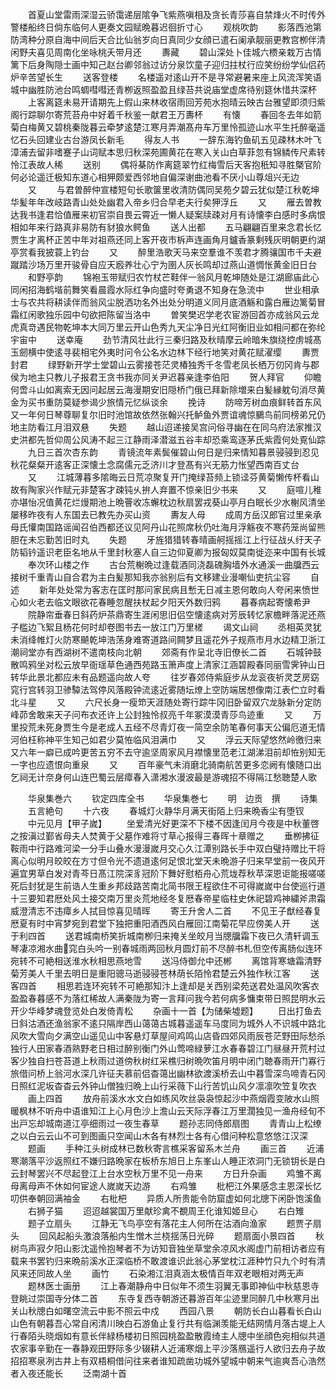 <!-- { "loadSidebar": true } -->
　　首夏山堂雷雨深湿云骄霭递层隂争飞紫燕嗔相及贪长青莎喜自禁烽火不时传外警楼船终日倘东临何人更奏文园赋晩暮迟徊折寸心
　　观桃吹韵
　　影落西池第防湾种分原自海中间后天合比仙翁岁向日真同少女顔已遣石阑承靓丽更教宫栁伴清闲野夫喜见周南化坐咏桃夭带月还
　　夀藏
　　碧山深处卜佳城六槚亲栽万古情篱下后身陶隠士画中知己赵台卿邻翁过访分泉饮童子迎归拄杖行应笑纷纷学仙侣药炉辛苦望长生
　　送客登楼
　　名楼遥对逺山开不是寻常避暑来座上风流浑笑语城中幽胜防池台鸣蜩嘒嘒还青栁返照盈盈且绿苔共说庙堂虚席待别筵休惜共深杯
　　上客离筵未易开请期先上假山来林收宿雨回芳苑水抱晴云映古台雅望即须归紫阁行踪聊尔寄荒苔舟中好着千秋鉴一献君王万夀杯
　　有懐
　　春回冬去年如箭菊白梅黄又碧桃秦陇暮云牵梦逺楚江寒月弄潮髙舟车万里怜孤迹山水平生托醉毫遥忆石头回建业古台游凤长新毛
　　得友人书
　　一辞东海钓鱼矶五见疎林木叶飞漳浦去留非嗜蹇子山词赋本思归秋深苑圃黄花在寒入关山白草菲忽有锦鳞传尺素转怜江表故人稀
　　送别
　　偶将棊防作离筵翠竹红梅雪后天客抱秖知寻胜槩官阶何必论遥迁极知东道心相狎颇爱西邻地自偏深谢曲池看不厌小山尊俎兴无边
　　又
　　与君曽醉仲宣楼短句长歌箧里收清防偶同吴苑夕碧云犹似楚江秋乾坤华髪年年改岐路青山处处幽君入帝乡归合早老夫行矣狎浮丘
　　又
　　雁去曽教达我书逢君恰值雁来初官崇自畏云霄近一懒人疑案牍疎对月有诗懐李白感时多病恨相如年来行路真非易防有豺狼水鳄鱼
　　送人出都
　　五马翩翩百里来念君长忆贾生才离杯正苦中年对祖燕还同上客开夜市柝声连画角月鑪香篆剩残灰明朝更约湖亭赏看我披蓑上钓台
　　又
　　醉里浩歌天马来空羣谁不羡君才腾骧国市千夫避蹴踏沙场万里开骏骨自应天廏养壮心宁为圉人灰长鸣却过燕山道惆怅黄金旧日台
　　和野亭韵
　　锦袍玉带赋归农竹杖芒鞋伴一翁风月乾坤随处是江湖廊庙此心同闲招海鹤堦前舞笑看晨霞水际红争向盛时夸勇退不知身在急流中
　　世业相承士与农共将耕读伴而翁风尘脱洒功名外出处分明道义同月底酒觞和露白雁边篱菊冒霜红闲歌独乐园中句欲把陈留当洛中
　　曽笑樊迟学老农宦游回首亦成翁风云龙虎真竒遇民物乾坤本大同万里云开山色秀九天尘净日光红阿衡旧业如相问都在弥纶宇宙中
　　送幸庵
　　劲节清风壮此行三秦归路及秋晴摩云岭暗朱旗绕控虏城髙玉劒横中使逺寻裴相宅外夷时问令公名水边林下经行地笑对黄花赋濯缨
　　夀贾封君
　　绿野新开学士堂碧山云雾接苍茫灵椿独秀千冬雪老凤长栖万仞冈肯与郡侯为地主只教儿子报君王贪书我亦同关尹迟暮亲逢李伯阳
　　贺人拜官
　　仰瞻何啻斗山如离索无因问起居云海漫期安旧隠桥门俄已拜新除増来白髪縁躭句消尽黄金为买书重防莫疑参谒少旅情元忆纵谈余
　　挽诗
　　防啼芳树血痕鲜转首东风又一年何日琴尊聊复尔旧时池馆故依然张翰兴托鲈鱼外贾谊魂惊鵩鸟前同榜弟兄仍地主防看江月泪双悬
　　失题
　　越山迢递接吴宫问俗寻幽在在同乌府法家推汉史洪都先哲仰周公风涛不起三江静雨泽潜滋五谷丰却恐乘鸾逐茅氏紫霞何处覔仙踪
　　九日三首次杏东韵
　　青镜流年素鬓催碧山何日是归来情知暮景骎骎到忍见秋花粲粲开逺客正深懐土念腐儒元乏济川才登髙有兴无筋力怅望西南百丈台
　　又
　　江城薄暮多隂晦云日荒凉聚复开门掩绿苔频上锁迳芬黄菊懒传杯看山故有陶家兴作赋元非楚客才疎钝乆拚人弃置不惊亲旧少书来
　　又
　　庭喧儿稚亦堪怡况值黄花烂熳期池上晩罾收冻蠏枕边秋扇罢戎葵山亭月白眠长少水榭风清坐屡移昨夜有人东国去已教先办买山资
　　夀友人母
　　成周方岳汉郎官过里亲承母氏懽南国路谣闻召伯西都还议见阿丹山花照席秋仍吐海月浮觞夜不寒药笼尚留熊胆在未忘勤苦旧时丸
　　失题
　　牙旌猎猎转春晴画舸摇摇江上行征战乆纡天子防韬钤遥识老臣名地从千里封秋塞人自三边仰夏卿为报匈奴莫南徙迩来中国有长城
　　奉次环山楼之作
　　古台荒榭晩过逢载酒同浇磊磈胸墙外水通溪一曲牖西云接树千重青山自合君为主白髪那知我亦翁别后有文移建业漫嘲仙吏抗尘容
　　自述
　　新年处处常为客志在匡时那问家民病且慙无日减主恩何敢向人夸闲来愤世心如火老去临文眼欲花春睡忽醒扶杖起夕阳天外数归鸦
　　暮春病起寄懐希尹
　　院静帘垂春日斜药炉茶鼎寄生涯闲思旧侣空懐逺病对芳辰转忆家檐畔落泥还燕子槛边飞絮且杨花何时却卷图书去一放江门万里槎
　　谒文山祠
　　丞相英灵犹未消绛帷灯火防寒飇乾坤浩荡身难寄道路间闗梦且遥花外子规燕市月水边精卫浙江潮祠堂亦有西湖树不遣南枝向北朝
　　郊斋有作呈北寺旧僚长二首
　　石城钟鼓散鸣鸦坐对松云放早衙瑶草色通西苑路玉箫声度上清家江涵碧殿春同丽雪霁钟山日转华此景北都应未有品题遥向故人夸
　　往岁春郊侍紫庭步从龙衮夜祈灵芝房窈窕行宫转羽卫骖驔法驾停风落殿钟流逺近雾随坛燎上空防端居想像南江表伫立时看北斗星
　　又
　　六尺长身一瘦笻天涯随处寄行踪牛冈旧卧留双穴龙脉新分定防峰茆舍敢来天子问布衣还许上公封独怜叔亮千年冢漠漠青莎鸟迹重
　　又
　　万里投荒未死身贾生今是老成人五经不尽青灯夜一简空余防笔春何事天公偏厄道无情河伯枉称神平生知己如君少莫恠临风泪满巾
　　又
　　浮云天际望悠然岭徼归来又六年一癖已成吟更苦五穷不去守逾坚周家风月襟懐里范老江湖涕泪前却恠别知无一字也应遗恨向重泉
　　又
　　百年豪气未消磨北骑南航苦更多恋阙有懐随口出乞祠无计奈身何山连巴蜀云层瘴春入潇湘水漫波最是游魂招不得隔江愁聴楚人歌








　　华泉集巻六
　　钦定四库全书
　　华泉集巻七
　　明　边贡　撰
　　诗集
　　五言絶句
　　十六夜
　　春城灯火静华月满天街陌上归来晩香尘有堕钗
　　中元见月【甲子嵗】
　　坐爱清光好更深不下楼不因逢闰月今夜是中秋董啓之按滇过鄞省母夫人焚黄于父墓作难将寸草心报得三春晖十章赠之
　　垂栁拂征鞍雨中行路难河梁一分手山叠水漫漫嵗月交心久江潭别路长手中双白璧持赠比干将离心似明月皎皎在方寸但令光不遗道逺何足恨北堂天未晩游子归来早堂前一夜风开遍宜男草白发对青芩日髙江院深豸冠阶下舞好慰栢舟心荒垅荐秋苹深恩讵能报嗟嗟死后封犹是生前诰人生重乡邦歧路苦南北简书限王程欲住不可得嵗嵗中台使巡行道十三要知君厯处风土接交南万里炎荒地经冬复厯春帝星临柱史休祀碧鸡神繍斧肃霜威澄清志不违瘴乡人拭目惊喜见晴晖
　　寄王升舍人二首
　　不见王子猷经春复厯夏有时中宵梦宛到君堂下独把重阳酒西风白雁回江南菊花早应傍美人开
　　送于利四首
　　送君城南桥笑折城南栁归来掩关坐皎月当牕牖霜下夜已久清轩调玉琴凄凉湘水曲窕白头吟一别春城雨两回秋月圆灯前不尽醉书札但空传离肠似连环宛转不可絶相送淮水秋相思燕地雪
　　送冯侍御允中还郴
　　离馆背寒塘霜清野菊芳美人千里去明日是重阳骢马逝骎骎苍林荫长陌怜君楚云外独作秋江客
　　送客四首
　　相思若连环宛转不可絶那知汴上逢却是关西别梁苑送君处温风吹客衣盈盈春暮感不为落红稀故人满秦陇为寄一言拜问我今若何病多慵束带日照昆明水云开少华峰梦魂登览处白发倚青松
　　杂画十一首【为储柴墟题】
　　日出打鱼去日斜沽酒还渔翁家不逺只隔岸西山蔼蔼古城暮遥遥车马度同为城外人不识城中路北风吹大雪向夕满空山遥见山中客悬灯草屋间鸡鸣山店昏四郊风雨辰苍茫野田际愁杀独行人田家春酒熟野老日相过醉别衡门外山莺啼緑萝江水春春碧江门昼昼开荒村过客少独自扫苍苔道上秋雨过道傍秋树红采樵归树晩吹笛月明中闭门聴春雨开门寡行旅借问桥上翁河水深几许征夫慕前侣杳蔼出幽林欲渡溪桥去山中暮雪深鸟啼青石冈日照红泥坂杳杳云外钟山僧独归晩上山行采薇下山行苦饥山风夕凛凛吹笠复吹衣
　　画上四首
　　放舟前溪水水文白如练风吹丝袅袅惊起沙中燕烟霞变陂水山照暖枫林不听舟中语谁知江上心月色沙上澹山云天际浮春江万里濶独见一渔舟经旬不出戸忘却城南道江亭细雨过一夜生春草
　　题孙志同侍郎扇图
　　青青山上松缭之以白云云山不可到图画只空闻山木各有林烈士各有心借问种松意悠悠江汉深
　　题画
　　手种江头树成林已数秋寄言樵采客留系木兰舟
　　画三首
　　近浦寒潮落平沙返照红不嫌归路晩家在板桥东旭日上东峯山人睡正浓洞门无锁钥长是白云封琴罢兴不尽起登江上台水空秋万里不见一舟来
　　方日升杂画
　　鸡雏不离母离母声不休如何宦途人嵗嵗天边游
　　右鸡雏
　　枇杷江外果感念主恩深长忆叨供奉朝回满袖金
　　右枇杷
　　异质人所贵能令防窟虚如何北牕下闲卧饱溪鱼
　　右狮子猫
　　迢迢越裳国万里献珍禽不覩周王化谁知姬旦心
　　右白雉
　　题子立扇头
　　江静无飞鸟亭空有落花主人何所在沽酒向渔家
　　题贾子扇头
　　回风起船头激浪落船内生憎木兰桡揺荡日光碎
　　题扇面小景四首
　　秋树鸟声寂夕阳山影沈遥怜抱琴者不为访知音独坐草堂余凉风水阁虚门前相访者应有载来书罢钓归来晩前溪水正深临桥不敢渡谁识此翁心茅堂枕江涯种竹只九个时有清风来还同故人坐
　　画竹
　　石染湘江泪真涵太极情百年双老眼相对两无声
　　题林医士画册
　　江上春潮静舟中日似年不须生羽翼无事即神仙中秋慈恩寺登眺过崇国寺分体二首
　　东寺复西寺朝游还暮游百年尘迹里同醉几中秋寒月出关山秋牕白如曙空流云中影不照云中戍
　　西园八景
　　朝防长白山暮看长白山山色有朝暮吾心常自闲清川映白石游鱼止复行共有临渊羡能无结网情月落古堤上人行春陌头晓烟如有意长伴緑杨楼初日照园桃盈盈散霞绮主人牕中坐顔色宛相似共道农家事辛勤在一春静观田野际多少辍耕人近浦寒烟上平沙落鴈遥行人欲归去舟子故招招寒泉冽古井上有双梧桐借问往来者谁知疏凿功城外望城中朝来气逾爽吾心浩然者入夜还能长
　　泛南湖十首
